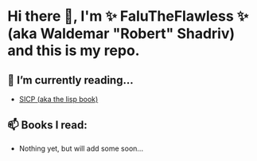 # Hi there 👋, I'm ✨ FaluTheFlawless ✨ (aka Waldemar "Robert" Shadriv) and this is my repo.

## 🔭 I’m currently reading...
- [SICP (aka the lisp book)](https://newstar.rinet.ru/~goga/sicp/sicp.pdf)

## 📫 Books I read:
- Nothing yet, but will add some soon...
